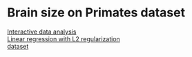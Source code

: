 # Brain size on Primates dataset
[Interactive data analysis](./Brain%20size%20-%20Data%20Analysis.ipynb)  
[Linear regression with L2 regularization](./Brain%20size.%20Primates.%20L2.ipynb)  
[dataset](./BrainAllometry_Supplement_Data.csv)
